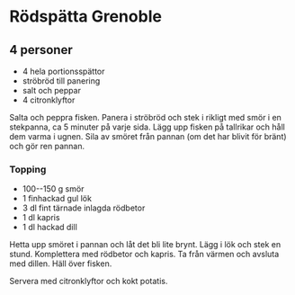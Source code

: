 # Rödspätta Grenoble

## 4 personer

-   4 hela portionsspättor
-   ströbröd till panering
-   salt och peppar
-   4 citronklyftor

Salta och peppra fisken. Panera i ströbröd och stek i rikligt med smör i
en stekpanna, ca 5 minuter på varje sida. Lägg upp fisken på tallrikar
och håll dem varma i ugnen. Sila av smöret från pannan (om det har
blivit för bränt) och gör ren pannan.

### Topping

-   100--150 g smör
-   1 finhackad gul lök
-   3 dl fint tärnade inlagda rödbetor
-   1 dl kapris
-   1 dl hackad dill

Hetta upp smöret i pannan och låt det bli lite brynt. Lägg i lök och
stek en stund. Komplettera med rödbetor och kapris. Ta från värmen och
avsluta med dillen. Häll över fisken.

Servera med citronklyftor och kokt potatis.
